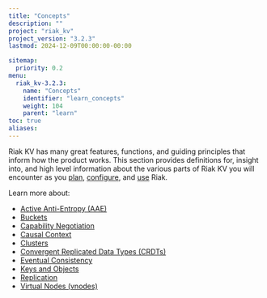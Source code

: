 ```yaml
---
title: "Concepts"
description: ""
project: "riak_kv"
project_version: "3.2.3"
lastmod: 2024-12-09T00:00:00-00:00

sitemap:
  priority: 0.2
menu:
  riak_kv-3.2.3:
    name: "Concepts"
    identifier: "learn_concepts"
    weight: 104
    parent: "learn"
toc: true
aliases:
---
```


[concept aae]: {{<baseurl>}}riak/kv/3.2.3/learn/concepts/active-anti-entropy
[concept buckets]: {{<baseurl>}}riak/kv/3.2.3/learn/concepts/buckets
[concept cap neg]: {{<baseurl>}}riak/kv/3.2.3/learn/concepts/capability-negotiation
[concept causal context]: {{<baseurl>}}riak/kv/3.2.3/learn/concepts/causal-context
[concept clusters]: {{<baseurl>}}riak/kv/3.2.3/learn/concepts/clusters
[concept crdts]: {{<baseurl>}}riak/kv/3.2.3/learn/concepts/crdts
[concept eventual consistency]: {{<baseurl>}}riak/kv/3.2.3/learn/concepts/eventual-consistency
[concept keys objects]: {{<baseurl>}}riak/kv/3.2.3/learn/concepts/keys-and-objects
[concept replication]: {{<baseurl>}}riak/kv/3.2.3/learn/concepts/replication
[concept strong consistency]: {{<baseurl>}}riak/kv/3.2.3/using/reference/strong-consistency
[concept vnodes]: {{<baseurl>}}riak/kv/3.2.3/learn/concepts/vnodes
[config index]: {{<baseurl>}}riak/kv/3.2.3/configuring
[plan index]: {{<baseurl>}}riak/kv/3.2.3/setup/planning
[use index]: {{<baseurl>}}riak/kv/3.2.3/using/

Riak KV has many great features, functions, and guiding principles that inform how the product works. This section provides definitions for, insight into, and high level information about the various parts of Riak KV you will encounter as you [plan][plan index], [configure][config index], and [use][use index] Riak.

Learn more about:

* [Active Anti-Entropy (AAE)][concept aae]
* [Buckets][concept buckets]
* [Capability Negotiation][concept cap neg]
* [Causal Context][concept causal context]
* [Clusters][concept clusters]
* [Convergent Replicated Data Types (CRDTs)][concept crdts]
* [Eventual Consistency][concept eventual consistency]
* [Keys and Objects][concept keys objects]
* [Replication][concept replication]
* [Virtual Nodes (vnodes)][concept vnodes]

